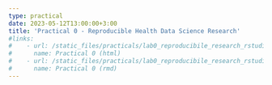 ```yaml
---
type: practical
date: 2023-05-12T13:00:00+3:00
title: 'Practical 0 - Reproducible Health Data Science Research'
#links:
#    - url: /static_files/practicals/lab0_reproducibile_research_rstudio_rmd_git.html
#      name: Practical 0 (html)
#    - url: /static_files/practicals/lab0_reproducibile_research_rstudio_rmd_git.rmd
#      name: Practical 0 (rmd)
---
```


